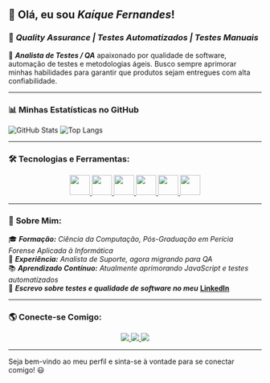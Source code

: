 ## 👋 **Olá, eu sou _Kaíque Fernandes_!**
### 🚀 _Quality Assurance | Testes Automatizados | Testes Manuais_

🔹 **_Analista de Testes / QA_** apaixonado por qualidade de software, automação de testes e metodologias ágeis. Busco sempre aprimorar minhas habilidades para garantir que produtos sejam entregues com alta confiabilidade.

---

### 📊 **Minhas Estatísticas no GitHub**
![GitHub Stats](https://github-readme-stats.vercel.app/api?username=seu-usuario&show_icons=true&theme=radical)
![Top Langs](https://github-readme-stats.vercel.app/api/top-langs/?username=seu-usuario&layout=compact&theme=radical)

---

### 🛠️ **Tecnologias e Ferramentas:**

<div align="center">
  <a href="https://developer.mozilla.org/en-US/docs/Web/JavaScript" target="_blank">
    <img src="https://cdn.jsdelivr.net/gh/devicons/devicon/icons/javascript/javascript-original.svg" width="40" height="40"/>
  </a>
  <a href="https://www.cypress.io/" target="_blank">
    <img src="https://cdn.jsdelivr.net/gh/devicons/devicon/icons/cypress/cypress-original.svg" width="40" height="40"/>
  </a>
  <a href="https://www.selenium.dev/" target="_blank">
    <img src="https://cdn.jsdelivr.net/gh/devicons/devicon/icons/selenium/selenium-original.svg" width="40" height="40"/>
  </a>
  <a href="https://www.postman.com/" target="_blank">
    <img src="https://cdn.jsdelivr.net/gh/devicons/devicon/icons/postman/postman-original.svg" width="40" height="40"/>
  </a>
  <a href="https://git-scm.com/" target="_blank">
    <img src="https://cdn.jsdelivr.net/gh/devicons/devicon/icons/git/git-original.svg" width="40" height="40"/>
  </a>
  <a href="https://github.com/" target="_blank">
    <img src="https://cdn.jsdelivr.net/gh/devicons/devicon/icons/github/github-original.svg" width="40" height="40"/>
  </a>
</div>

---

### 🚀 **Sobre Mim:**

🎓 **_Formação:_** _Ciência da Computação, Pós-Graduação em Perícia Forense Aplicada à Informática_  
📌 **_Experiência:_** _Analista de Suporte, agora migrando para QA_  
📚 **_Aprendizado Contínuo:_** _Atualmente aprimorando JavaScript e testes automatizados_  
📝 **_Escrevo sobre testes e qualidade de software no meu_** [**LinkedIn**](https://www.linkedin.com/in/kaiquefernandess)

---

### 🌎 **Conecte-se Comigo**:

<div align="center">
  <a href="https://www.linkedin.com/in/kaiquefernandess" target="_blank">
    <img src="https://img.shields.io/badge/LinkedIn-0077B5?style=for-the-badge&logo=linkedin&logoColor=white">
  </a>
  <a href="mailto:kaique.1996@live.com">
    <img src="https://img.shields.io/badge/Outlook-0078D4?style=for-the-badge&logo=microsoft-outlook&logoColor=white">
  </a>
  <a href="https://github.com/kfdev1996" target="_blank">
    <img src="https://img.shields.io/badge/GitHub-181717?style=for-the-badge&logo=github&logoColor=white">
  </a>
</div>

---

Seja bem-vindo ao meu perfil e sinta-se à vontade para se conectar comigo! 😃
